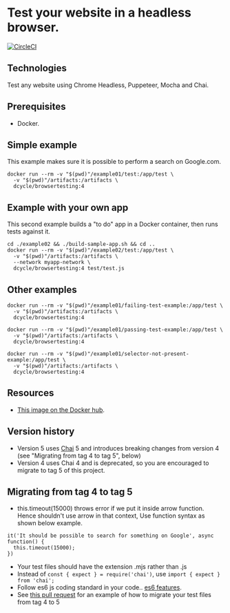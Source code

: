 Test your website in a headless browser.
=====

[![CircleCI](https://circleci.com/gh/dcycle/docker-browsertesting/tree/master.svg?style=svg)](https://circleci.com/gh/dcycle/docker-browsertesting/tree/master)

Technologies
-----

Test any website using Chrome Headless, Puppeteer, Mocha and Chai.

Prerequisites
-----

* Docker.

Simple example
-----

This example makes sure it is possible to perform a search on Google.com.

    docker run --rm -v "$(pwd)"/example01/test:/app/test \
      -v "$(pwd)"/artifacts:/artifacts \
      dcycle/browsertesting:4

Example with your own app
-----

This second example builds a "to do" app in a Docker container, then runs tests
against it.

    cd ./example02 && ./build-sample-app.sh && cd ..
    docker run --rm -v "$(pwd)"/example02/test:/app/test \
      -v "$(pwd)"/artifacts:/artifacts \
      --network myapp-network \
      dcycle/browsertesting:4 test/test.js

Other examples
-----

    docker run --rm -v "$(pwd)"/example01/failing-test-example:/app/test \
      -v "$(pwd)"/artifacts:/artifacts \
      dcycle/browsertesting:4

    docker run --rm -v "$(pwd)"/example01/passing-test-example:/app/test \
      -v "$(pwd)"/artifacts:/artifacts \
      dcycle/browsertesting:4

    docker run --rm -v "$(pwd)"/example01/selector-not-present-example:/app/test \
      -v "$(pwd)"/artifacts:/artifacts \
      dcycle/browsertesting:4

Resources
-----

* [This image on the Docker hub](https://hub.docker.com/r/dcycle/browsertesting/).

Version history
-----

* Version 5 uses [Chai](https://www.chaijs.com) 5 and introduces breaking changes from version 4 (see "Migrating from tag 4 to tag 5", below)
* Version 4 uses Chai 4 and is deprecated, so you are encouraged to migrate to tag 5 of this project.


Migrating from tag 4 to tag 5
-----

* this.timeout(15000) throws error if we put it inside arrow function.
Hence shouldn't use arrow in that context, Use function syntax as shown below example. 
```
it('It should be possible to search for something on Google', async function() {
  this.timeout(15000);
})
```
* Your test files should have the extension .mjs rather than .js 
* Instead of `const { expect } = require('chai')`, use `import { expect } from 'chai';`
* Follow es6 js coding standard in your code.. [es6 features](https://www.w3schools.com/js/js_es6.asp).
* See [this pull request](https://github.com/dcycle/docker-browsertesting/pull/18/files) for an example of how to migrate your test files from tag 4 to 5
